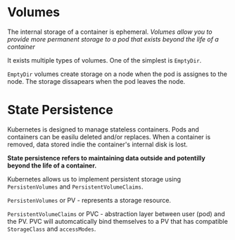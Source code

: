 # Volumes

The internal storage of a container is ephemeral.
*Volumes allow you to provide more permanent storage to a pod that exists beyond the life of a container*

It exists multiple types of volumes. One of the simplest is `EmptyDir`. 

`EmptyDir` volumes create storage on a node when the pod is assignes to the node. The storage dissapears when the pod leaves the node.

# State Persistence

Kubernetes is designed to manage stateless containers. Pods and containers can be easilu deleted and/or replaces. When a container is removed, data stored indie the container's internal disk is lost.

**State persistence refers to maintaining data outside and potentilly beyond the life of a container.**

Kubernetes allows us to implement persistent storage using `PersistenVolumes`  and `PersistentVolumeClaims`.

`PersistenVolumes`  or PV  - represents a storage resource.

`PersistentVolumeClaims` or PVC - abstraction layer between user (pod) and the PV. PVC will automcatically bind themselves to a PV that has compatible `StorageClass` and `accessModes`.



